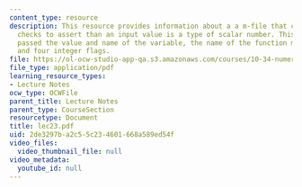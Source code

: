 ```yaml
---
content_type: resource
description: This resource provides information about a a m-file that contains logical
  checks to assert than an input value is a type of scalar number. This function is
  passed the value and name of the variable, the name of the function making the assertion,
  and four integer flags.
file: https://ol-ocw-studio-app-qa.s3.amazonaws.com/courses/10-34-numerical-methods-applied-to-chemical-engineering-fall-2005/2de3297ba2c55c234601668a589ed54f_lec23.pdf
file_type: application/pdf
learning_resource_types:
- Lecture Notes
ocw_type: OCWFile
parent_title: Lecture Notes
parent_type: CourseSection
resourcetype: Document
title: lec23.pdf
uid: 2de3297b-a2c5-5c23-4601-668a589ed54f
video_files:
  video_thumbnail_file: null
video_metadata:
  youtube_id: null
---
```

